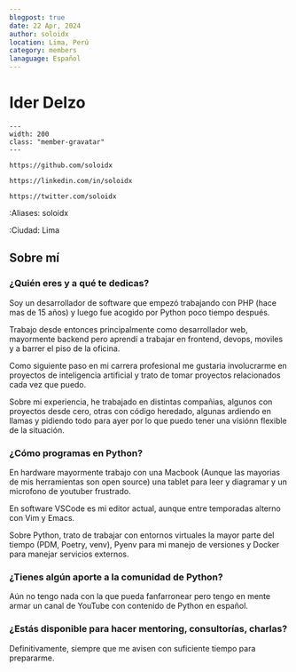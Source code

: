 ```yaml
---
blogpost: true
date: 22 Apr, 2024
author: soloidx
location: Lima, Perú
category: members
lanaguage: Español
---
```


# Ider Delzo

```{gravatar} soloidx@gmail.com
---
width: 200
class: "member-gravatar"
---
```

```{rst-class} i-icon social-media github
https://github.com/soloidx
```
```{rst-class} i-icon social-media linkedin
https://linkedin.com/in/soloidx
```
```{rst-class} i-icon social-media x-twitter
https://twitter.com/soloidx
```

:Aliases: soloidx

:Ciudad: Lima

## Sobre mí

### ¿Quién eres y a qué te dedicas?

Soy un desarrollador de software que empezó trabajando con PHP (hace mas de 15 años) y luego fue acogido por Python poco tiempo después.

Trabajo desde entonces principalmente como desarrollador web, mayormente backend pero aprendí a trabajar en frontend, devops, moviles y a barrer el piso de la oficina.

Como siguiente paso en mi carrera profesional me gustaria involucrarme en proyectos de inteligencia artificial y trato de tomar proyectos relacionados cada vez que puedo.

Sobre mi experiencia, he trabajado en distintas compañias, algunos con proyectos desde cero, otras con código heredado, algunas ardiendo en llamas y pidiendo todo para ayer por lo que puedo tener una visiónn flexible de la situación.


### ¿Cómo programas en Python?

En hardware mayormente trabajo con una Macbook (Aunque las mayorias de mis herramientas son open source) una tablet para leer y diagramar y un microfono de youtuber frustrado.

En software VSCode es mi editor actual, aunque entre temporadas alterno con Vim y Emacs.

Sobre Python, trato de trabajar con entornos virtuales la mayor parte del tiempo (PDM, Poetry, venv), Pyenv para mi manejo de versiones y Docker para manejar servicios externos.

### ¿Tienes algún aporte a la comunidad de Python?

Aún no tengo nada con la que pueda fanfarronear pero tengo en mente armar un canal de YouTube con contenido de Python en español.

### ¿Estás disponible para hacer mentoring, consultorías, charlas?

Definitivamente, siempre que me avisen con suficiente tiempo para prepararme.
